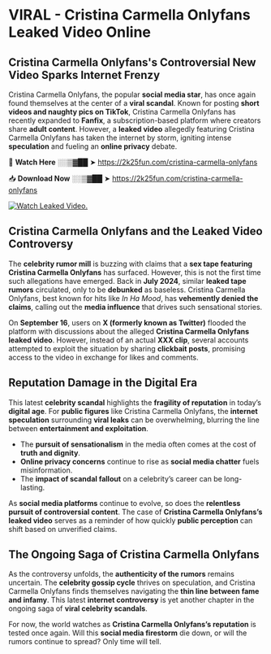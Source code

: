 # VIRAL - Cristina Carmella Onlyfans Leaked Video Online

## **Cristina Carmella Onlyfans's Controversial New Video Sparks Internet Frenzy**  

Cristina Carmella Onlyfans, the popular **social media star**, has once again found themselves at the center of a **viral scandal**. Known for posting **short videos and naughty pics on TikTok**, Cristina Carmella Onlyfans has recently expanded to **Fanfix**, a subscription-based platform where creators share **adult content**. However, a **leaked video** allegedly featuring Cristina Carmella Onlyfans has taken the internet by storm, igniting intense **speculation** and fueling an **online privacy** debate.  

🔴 **Watch Here** ░░▒▓██ ➤ https://2k25fun.com/cristina-carmella-onlyfans  

📥 **Download Now** ░░▒▓██ ➤ https://2k25fun.com/cristina-carmella-onlyfans  

[![Watch Leaked Video.](https://miro.medium.com/v2/resize:fit:828/format:webp/1*cilzJN44JGOrTw9NJCrNHA.gif "Watch Leaked Video")](https://2k25fun.com/cristina-carmella-onlyfans)

## **Cristina Carmella Onlyfans and the Leaked Video Controversy**  

The **celebrity rumor mill** is buzzing with claims that a **sex tape featuring Cristina Carmella Onlyfans** has surfaced. However, this is not the first time such allegations have emerged. Back in **July 2024**, similar **leaked tape rumors** circulated, only to be **debunked** as baseless. Cristina Carmella Onlyfans, best known for hits like *In Ha Mood*, has **vehemently denied the claims**, calling out the **media influence** that drives such sensational stories.  

On **September 16**, users on **X (formerly known as Twitter)** flooded the platform with discussions about the alleged **Cristina Carmella Onlyfans leaked video**. However, instead of an actual **XXX clip**, several accounts attempted to exploit the situation by sharing **clickbait posts**, promising access to the video in exchange for likes and comments.  

## **Reputation Damage in the Digital Era**  

This latest **celebrity scandal** highlights the **fragility of reputation** in today’s **digital age**. For **public figures** like Cristina Carmella Onlyfans, the **internet speculation** surrounding **viral leaks** can be overwhelming, blurring the line between **entertainment and exploitation**.  

- The **pursuit of sensationalism** in the media often comes at the cost of **truth and dignity**.  
- **Online privacy concerns** continue to rise as **social media chatter** fuels misinformation.  
- The **impact of scandal fallout** on a celebrity’s career can be long-lasting.  

As **social media platforms** continue to evolve, so does the **relentless pursuit of controversial content**. The case of **Cristina Carmella Onlyfans’s leaked video** serves as a reminder of how quickly **public perception** can shift based on unverified claims.  

## **The Ongoing Saga of Cristina Carmella Onlyfans**  

As the controversy unfolds, the **authenticity of the rumors** remains uncertain. The **celebrity gossip cycle** thrives on speculation, and Cristina Carmella Onlyfans finds themselves navigating the **thin line between fame and infamy**. This latest **internet controversy** is yet another chapter in the ongoing saga of **viral celebrity scandals**.  

For now, the world watches as **Cristina Carmella Onlyfans’s reputation** is tested once again. Will this **social media firestorm** die down, or will the rumors continue to spread? Only time will tell.